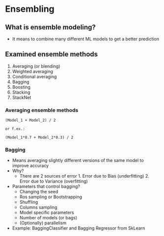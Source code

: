 # Ensembling

## What is ensemble modeling?
* It means to combine many different ML models to get a better prediction

## Examined ensemble methods
1. Averaging (or blending)
2. Weighted averaging
3. Conditional averaging
4. Bagging
5. Boosting
6. Stacking
7. StackNet

### Averaging ensemble methods

```
(Model_1 + Model_2) / 2

or f.ex.:

(Model_1*0.7 + Model_2*0.3) / 2

```

### Bagging

* Means averaging slightly different versions of the same model to improve accuracy
* Why?
  * There are 2 sources of error
        1. Error due to Bias (underfitting)
        2. Error due to Variance (overfitting)
* Parameters that control bagging?
  * Changing the seed
  * Ros sampling or Bootstrapping
  * Shuffling
  * Columns sampling
  * Model specific parameters
  * Number of models (or bags)
  * (Optionally) parallelism
* Example: BaggingClassifier and Bagging Regressor from SkLearn
  